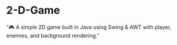 # 2-D-Game
“🎮 A simple 2D game built in Java using Swing &amp; AWT with player, enemies, and background rendering.”
